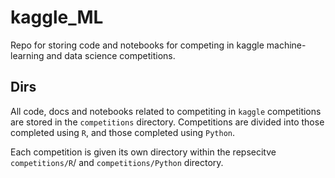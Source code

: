 # kaggle_ML
Repo for storing code and notebooks for competing in kaggle machine-learning and data science competitions.

## Dirs

All code, docs and notebooks related to competiting in `kaggle` competitions are stored in the `competitions` directory. Competitions are divided into those completed using `R`, and those completed using `Python`.

Each competition is given its own directory within the repsecitve `competitions/R`/ and `competitions/Python` directory.
